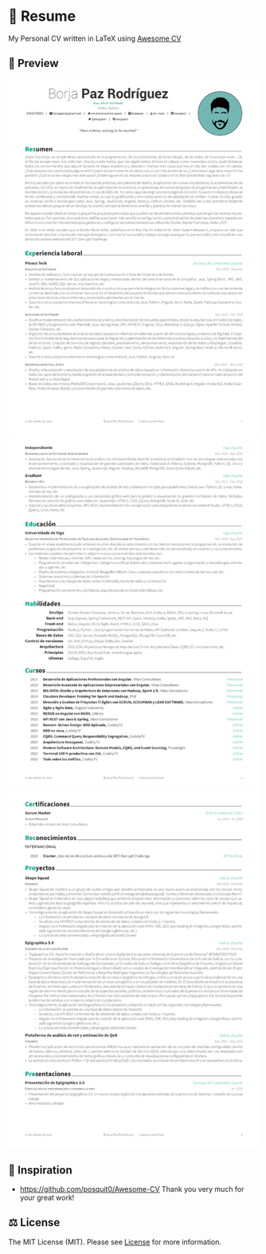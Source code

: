 # 📑 Resume

My Personal CV written in LaTeX using [Awesome CV](https://github.com/posquit0/Awesome-CV)

## 🎑 Preview

![Resume Page 1](documentation/resume-1.png)
![Resume Page 2](documentation/resume-2.png)
![Resume Page 3](documentation/resume-3.png)

## 🤩 Inspiration

* <https://github.com/posquit0/Awesome-CV> Thank you very much for your great work!

## ⚖️ License

The MIT License (MIT). Please see [License](LICENSE) for more information.
